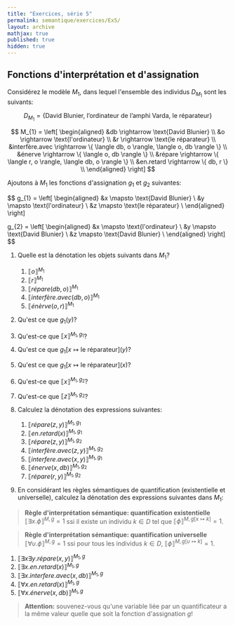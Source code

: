 ```yaml
---
title: "Exercices, série 5"
permalink: semantique/exercices/Ex5/
layout: archive
mathjax: true
published: true
hidden: true
---
```


## Fonctions d'interprétation et d'assignation

Considérez le modèle $M_{1}$, dans lequel l'ensemble des individus $D_{M_{1}}$ sont les suivants:

$$
D_{M_{1}} = \{ \text{David Blunier, l'ordinateur de l'amphi Varda, le réparateur}
\}
$$

$$
M_{1} =
\left[ \begin{aligned}
  &db \rightarrow \text{David Blunier} \\
  &o \rightarrow \text{l'ordinateur} \\
  &r \rightarrow \text{le réparateur} \\
  &interfère.avec \rightarrow \{ \langle db, o \rangle, \langle o, db \rangle \} \\
  &énerve \rightarrow \{ \langle o, db \rangle \} \\
  &répare \rightarrow \{ \langle r, o \rangle, \langle db, o \rangle \} \\
  &en.retard \rightarrow \{ db, r \} \\
\end{aligned} \right]
$$

Ajoutons à $M_{1}$ les fonctions d'assignation $g_{1}$ et $g_{2}$ suivantes:

$$
g_{1} =
\left[ \begin{aligned}
  &x \mapsto \text{David Blunier} \\
  &y \mapsto \text{l'ordinateur} \\
  &z \mapsto \text{le réparateur} \\
\end{aligned} \right]

g_{2} =
\left[ \begin{aligned}
  &x \mapsto \text{l'ordinateur} \\
  &y \mapsto \text{David Blunier} \\
  &z \mapsto \text{David Blunier} \\
\end{aligned} \right]
$$

1. Quelle est la dénotation les objets suivants dans $M_{1}$?
   1. $\llbracket o \rrbracket^{M_{1}}$
   2. $\llbracket r \rrbracket^{M_{1}}$
   3. $\llbracket répare(db,o) \rrbracket^{M_{1}}$
   4. $\llbracket interfère.avec(db, o) \rrbracket^{M_{1}}$
   5. $\llbracket énèrve(o, r) \rrbracket^{M_{1}}$

2. Qu'est ce que $g_{1}(y)$?
3. Qu'est-ce que $\llbracket x \rrbracket^{M_{1}, g_{1}}$?
4. Qu'est ce que $g_{1}[x \mapsto \text{le réparateur}](y)$?
5. Qu'est ce que $g_{1}[x \mapsto \text{le réparateur}](x)$?
6. Qu'est-ce que $\llbracket x \rrbracket^{M_{1}, g_{2}}$?
7. Qu'est-ce que $\llbracket z \rrbracket^{M_{1}, g_{2}}$?

8. Calculez la dénotation des expressions suivantes:

   1. $\llbracket répare(z,y) \rrbracket^{M_{1}, g_{1}}$
   2. $\llbracket en.retard(x) \rrbracket^{M_{1}, g_{1}}$
   3.  $\llbracket répare(z,y) \rrbracket^{M_{1}, g_{2}}$
   4.  $\llbracket interfère.avec(z,y) \rrbracket^{M_{1}, g_{2}}$
   5.  $\llbracket interfere.avec(x,y) \rrbracket^{M_{1}, g_{1}}$
   6.  $\llbracket énerve(x,db) \rrbracket^{M_{1}, g_{2}}$
   7.  $\llbracket répare(r,y) \rrbracket^{M_{1}, g_{2}}$

9. En considérant les règles sémantiques de quantification (existentielle et universelle), calculez la dénotation des expressions suivantes dans $M_{1}$:

> **Règle d'interprétation sémantique: quantification existentielle**
> $\llbracket \exists x. \phi \rrbracket^{M, g} = 1$ ssi il existe un individu $k \in D$ tel que $\llbracket \phi \rrbracket^{M, g[x \mapsto k]} = 1$.

> **Règle d'interprétation sémantique: quantification universelle**
> $\llbracket \forall \upsilon. \phi \rrbracket^{M, g} = 1$ ssi pour tous les individus $k \in D$, $\llbracket \phi \rrbracket^{M, g[\upsilon \mapsto k]} = 1$.

1. $\llbracket \exists x \exists y. répare(x,y) \rrbracket^{M_{1}, g}$
2. $\llbracket \exists x. en.retard(x) \rrbracket^{M_{1}, g}$
3. $\llbracket \exists x. interfere.avec(x,db) \rrbracket^{M_{1}, g}$
4. $\llbracket \forall x. en.retard(x) \rrbracket^{M_{1}, g}$
5. $\llbracket \forall x. énerve(x,db) \rrbracket^{M_{1}, g}$

> **Attention:** souvenez-vous qu'une variable liée par un quantificateur a la même valeur quelle que soit la fonction d'assignation $g$!
